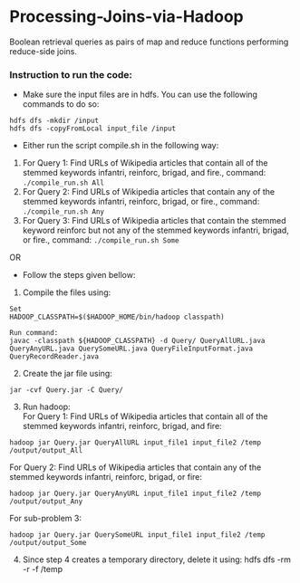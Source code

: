# Processing-Joins-via-Hadoop
Boolean retrieval queries as pairs of map and reduce functions performing reduce-side joins.

### Instruction to run the code:
* Make sure the input files are in hdfs. You can use the following commands to do so:
```
hdfs dfs -mkdir /input
hdfs dfs -copyFromLocal input_file /input
```

* Either run the script compile.sh in the following way:
1. For Query 1: Find URLs of Wikipedia articles that contain all of the stemmed keywords infantri, reinforc, brigad, and fire., command: `./compile_run.sh All`
2. For Query 2: Find URLs of Wikipedia articles that contain any of the stemmed keywords infantri, reinforc, brigad, or fire., command: `./compile_run.sh Any` 
3. For Query 3: Find URLs of Wikipedia articles that contain the stemmed keyword reinforc but not any of the stemmed keywords infantri, brigad, or fire., command: `./compile_run.sh Some`

OR

* Follow the steps given bellow:
1. Compile the files using:
```
Set 
HADOOP_CLASSPATH=$($HADOOP_HOME/bin/hadoop classpath)

Run command: 
javac -classpath ${HADOOP_CLASSPATH} -d Query/ QueryAllURL.java QueryAnyURL.java QuerySomeURL.java QueryFileInputFormat.java QueryRecordReader.java
```

2. Create the jar file using:
```
jar -cvf Query.jar -C Query/
```

3. Run hadoop:\
For Query 1: Find URLs of Wikipedia articles that contain all of the stemmed keywords infantri, reinforc, brigad, and fire:
```
hadoop jar Query.jar QueryAllURL input_file1 input_file2 /temp /output/output_All
```
For Query 2: Find URLs of Wikipedia articles that contain any of the stemmed keywords infantri, reinforc, brigad, or fire:
```
hadoop jar Query.jar QueryAnyURL input_file1 input_file2 /temp /output/output_Any
```
For sub-problem 3:
```
hadoop jar Query.jar QuerySomeURL input_file1 input_file2 /temp /output/output_Some
```

4. Since step 4 creates a temporary directory, delete it using:
	hdfs dfs -rm -r -f /temp
